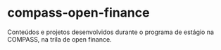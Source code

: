 # compass-open-finance
Conteúdos e projetos desenvolvidos durante o programa de estágio na COMPASS, na trila de open finance.
